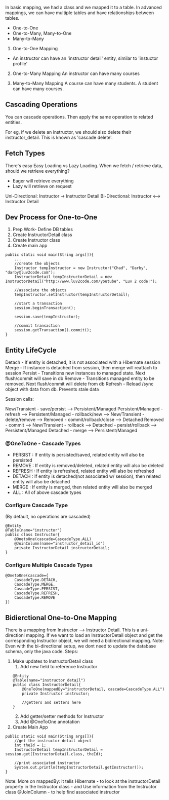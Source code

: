 In basic mapping, we had a class and we mapped it to a table. In advanced mappings, we can have multiple tables and have relationships between tables. 
- One-to-One
- One-to-Many, Many-to-One
- Many-to-Many

1. One-to-One Mapping 
- An instructor can have an 'instructor detail' entity, similar to 'instuctor profile'

2. One-to-Many Mapping 
An instructor can have many courses 

3. Many-to-Many Mapping 
A course can have many students. A student can have many courses. 

## Cascading Operations 
You can cascade operations. Then apply the same operation to related entities. 

For eg, if we delete an instructor, we should also delete their instructor_detail. This is known as 'cascade delete'. 

## Fetch Types 
There's easy Easy Loading vs Lazy Loading. When we fetch / retrieve data, should we retrieve everything? 
- Eager will retrieve everything 
- Lazy will retrieve on request 

Uni-Directional: Instructor -> Instructor Detail 
Bi-Directional: Instructor <--> Instructor Detail

## Dev Process for One-to-One
1. Prep Work- Define DB tables 
2. Create InstructorDetail class
3. Create Instructor class 
4. Create main app
```
public static void main(String args[]){
    ...
    //create the objects
    Instructor tempInstructor = new Instructor("Chad", "Darby", "darby@luv2code.com"); 
    InstructorDetail tempInstructorDetail = new InstructorDetail("http://www.luv2code.com/youtube", "Luv 2 code!"); 

    //associate the objects
    tempInstructor.setInstructor(tempInstructorDetail); 

    //start a transaction
    session.beginTransaction(); 

    session.save(tempInstructor);

    //commit transaction
    session.getTransaction().commit();  
}
```

## Entity LifeCycle 
Detach - If entity is detached, it is not associated with a Hibernate session 
Merge - If instance is detached from session, then merge will reattach to session
Persist - Transitions new instances to managed state. Next flush/commit will save in db
Remove - Transitions managed entity to be removed. Next flush/commit will delete from db 
Refresh - Reload /sync object with data from db. Prevents stale data 

Session calls: 

New/Transient
    - save/persist --> Persistent/Managed
Persistent/Managed
    - refresh --> Persistent/Managed
    - rollback/new --> New/Transient
    - delete/remove --> Removed 
    - commit/rollback/close --> Detached 
Removed
    - commit --> New/Transient
    - rollback --> Detached 
    - persist/rollback --> Persistent/Managed 
Detached 
    - merge --> Persistent/Managed

### @OneToOne - Cascade Types 
- PERSIST : If entity is persisted/saved, related entity will also be persisted 
- REMOVE : If entity is removed/deleted, related entity will also be deleted 
- REFRESH : If entity is refreshed, related entity will also be refreshed 
- DETACH : If entity is detached(not associated w/ session), then related entity will also be detached 
- MERGE : If entity is merged, then related entity will also be merged 
- ALL : All of above cascade types 

### Configure Cascade Type 
(By default, no operations are cascaded)
```
@Entity 
@Table(name="instructor")
public class Instructor{
    @OnetoOne(cascade=CascadeType.ALL)
    @JoinColumn(name="instructor_detail_id")
    private InstructorDetail instructorDetail; 
}
```

### Configure Multiple Cascade Types
```
@OnetoOne(cascade={
    CascadeType.DETACH, 
    CascadeType.MERGE, 
    CascadeType.PERSIST, 
    CascadeType.REFRESH, 
    CascadeType.REMOVE
})
```

## Bidierctional One-to-One Mapping 
There is a mapping from Instructor --> Instructor Detail. This is a uni-directionl mapping. If we want to load an InstructorDetail object and get the corresponding Instructor object, we will need a bidirectional mapping. 
Note: Even with the bi-directional setup, we dont need to update the database schema, only the java code. Steps: 
1. Make updates to InstructorDetail class
    1. Add new field to reference Instructor 
    ```
    @Entity
    @Table(name="instructor_detail")
    public class InstructorDetail{
        @OneToOne(mappedBy="instructorDetail, cascade=CascadeType.ALL")
        private Instructor instructor; 

        //getters and setters here
    }
    ```
    2. Add getter/setter methods for Instructor 
    3. Add @OneToOne annotation
2. Create Main App
```
public static void main(String args[]){
    //get the instructor detail object 
    int theId = 1; 
    InstructorDetail tempInstructorDetail = session.get(InstructorDetail.class, theId); 

    //print associated instructor 
    System.out.println(tempInstructorDetail.getInstructor()); 
}
```

Note: More on mappedBy: it tells Hibernate 
    - to look at the instructorDetail property in the Instructor class
    - and Use information from the Instructor class @JoinColumn
    - to help find associated instructor